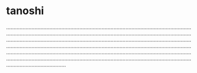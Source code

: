 # tanoshi
................................................................................................................................................................................................................................................................................................................................................................................................................................................................................................................................................................................................................................................................................................................................................................................................................